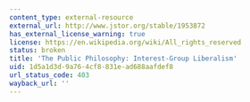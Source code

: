 ```yaml
---
content_type: external-resource
external_url: http://www.jstor.org/stable/1953872
has_external_license_warning: true
license: https://en.wikipedia.org/wiki/All_rights_reserved
status: broken
title: 'The Public Philosophy: Interest-Group Liberalism'
uid: 1d5a1d3d-9a76-4cf8-831e-ad688aafdef8
url_status_code: 403
wayback_url: ''
---
```

